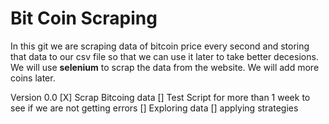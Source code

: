 # Bit Coin Scraping

In this git we are scraping data of bitcoin price every second and storing that data to our csv file so that we can use it later to take better decesions. We will use **selenium** to scrap the data from the website. We will add more coins later.


Version 0.0
[X] Scrap Bitcoing data
[] Test Script for more than 1 week to see if we are not getting errors
[] Exploring data
[] applying strategies

